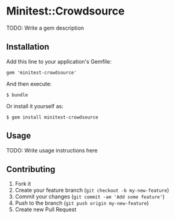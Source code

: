 # Minitest::Crowdsource

TODO: Write a gem description

## Installation

Add this line to your application's Gemfile:

    gem 'minitest-crowdsource'

And then execute:

    $ bundle

Or install it yourself as:

    $ gem install minitest-crowdsource

## Usage

TODO: Write usage instructions here

## Contributing

1. Fork it
2. Create your feature branch (`git checkout -b my-new-feature`)
3. Commit your changes (`git commit -am 'Add some feature'`)
4. Push to the branch (`git push origin my-new-feature`)
5. Create new Pull Request
